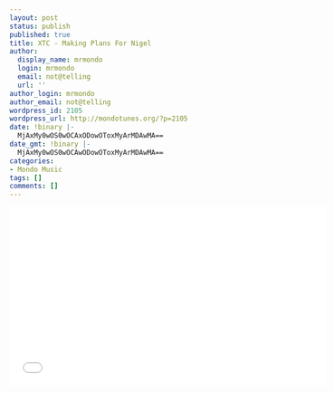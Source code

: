 ```yaml
---
layout: post
status: publish
published: true
title: XTC - Making Plans For Nigel
author:
  display_name: mrmondo
  login: mrmondo
  email: not@telling
  url: ''
author_login: mrmondo
author_email: not@telling
wordpress_id: 2105
wordpress_url: http://mondotunes.org/?p=2105
date: !binary |-
  MjAxMy0wOS0wOCAxODowOToxMyArMDAwMA==
date_gmt: !binary |-
  MjAxMy0wOS0wOCAwODowOToxMyArMDAwMA==
categories:
- Mondo Music
tags: []
comments: []
---
```

<iframe width="560" height="315" src="//www.youtube.com/embed/KwL7K35shuo" frameborder="0"> </iframe>
